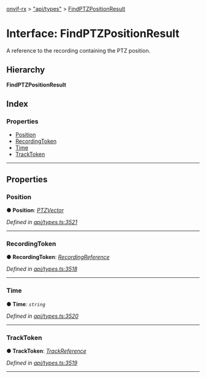 [onvif-rx](../README.md) > ["api/types"](../modules/_api_types_.md) > [FindPTZPositionResult](../interfaces/_api_types_.findptzpositionresult.md)

# Interface: FindPTZPositionResult

A reference to the recording containing the PTZ position.

## Hierarchy

**FindPTZPositionResult**

## Index

### Properties

* [Position](_api_types_.findptzpositionresult.md#position)
* [RecordingToken](_api_types_.findptzpositionresult.md#recordingtoken)
* [Time](_api_types_.findptzpositionresult.md#time)
* [TrackToken](_api_types_.findptzpositionresult.md#tracktoken)

---

## Properties

<a id="position"></a>

###  Position

**● Position**: *[PTZVector](_api_types_.ptzvector.md)*

*Defined in [api/types.ts:3521](https://github.com/patrickmichalina/onvif-rx/blob/3ab1739/src/api/types.ts#L3521)*

___
<a id="recordingtoken"></a>

###  RecordingToken

**● RecordingToken**: *[RecordingReference](../modules/_api_types_.md#recordingreference)*

*Defined in [api/types.ts:3518](https://github.com/patrickmichalina/onvif-rx/blob/3ab1739/src/api/types.ts#L3518)*

___
<a id="time"></a>

###  Time

**● Time**: *`string`*

*Defined in [api/types.ts:3520](https://github.com/patrickmichalina/onvif-rx/blob/3ab1739/src/api/types.ts#L3520)*

___
<a id="tracktoken"></a>

###  TrackToken

**● TrackToken**: *[TrackReference](../modules/_api_types_.md#trackreference)*

*Defined in [api/types.ts:3519](https://github.com/patrickmichalina/onvif-rx/blob/3ab1739/src/api/types.ts#L3519)*

___

